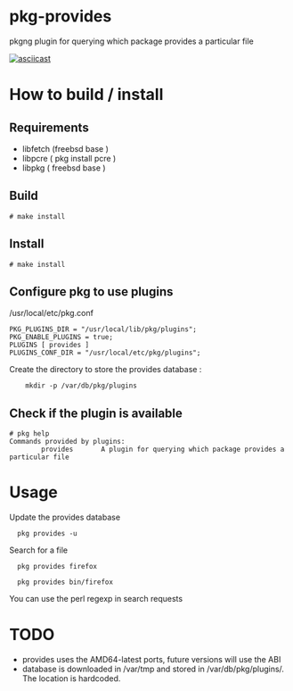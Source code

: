 # pkg-provides
pkgng plugin for querying which package provides a particular file

[![asciicast](https://asciinema.org/a/5LyYruCUrbjI8FEtoq6bHqH95.png)](https://asciinema.org/a/5LyYruCUrbjI8FEtoq6bHqH95)

# How to build / install

## Requirements

  * libfetch (freebsd base )
  * libpcre  ( pkg install pcre )
  * libpkg   ( freebsd base )

## Build

```
# make install
```

## Install
```
# make install
```

## Configure pkg to use plugins

/usr/local/etc/pkg.conf
```
PKG_PLUGINS_DIR = "/usr/local/lib/pkg/plugins";
PKG_ENABLE_PLUGINS = true;
PLUGINS [ provides ]
PLUGINS_CONF_DIR = "/usr/local/etc/pkg/plugins";
```
Create the directory to store the provides database :

```
    mkdir -p /var/db/pkg/plugins
```

## Check if the plugin is available 

```
# pkg help
Commands provided by plugins:
        provides       A plugin for querying which package provides a particular file
```
# Usage

Update the provides database
```
  pkg provides -u
```

Search for a file
```
  pkg provides firefox
```
```
  pkg provides bin/firefox
```
You can use the perl regexp in search requests

# TODO

- provides uses the AMD64-latest ports, future versions will use the ABI
- database is downloaded in /var/tmp and stored in /var/db/pkg/plugins/. The location is hardcoded. 

